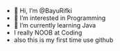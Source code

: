 - 👋 Hi, I’m @BayuRifki
- 👀 I’m interested in Programming
- 🌱 I’m currently learning Java
- I really NOOB at Coding 
- also this is my first time use github 


<!---
BayuRifki/BayuRifki is a ✨ special ✨ repository because its `README.md` (this file) appears on your GitHub profile.
You can click the Preview link to take a look at your changes.
--->
